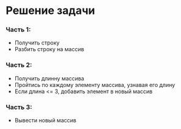 # Решение задачи

### Часть 1:

- Получить строку 
- Разбить строку на массив 

### Часть 2:

- Получить длинну массива
- Пройтись по каждому элементу массива, узнавая его длину
- Если длина <= 3, добавить элемент в новый массив

### Часть 3:

- Вывести новый массив